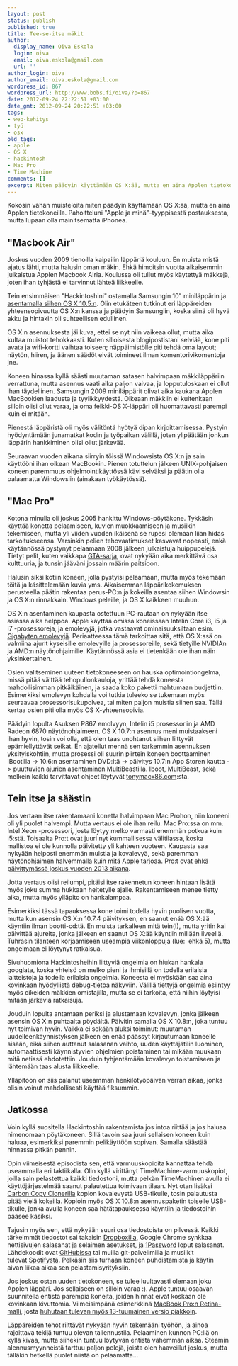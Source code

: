 ```yaml
---
layout: post
status: publish
published: true
title: Tee-se-itse mäkit
author:
  display_name: Oiva Eskola
  login: oiva
  email: oiva.eskola@gmail.com
  url: ''
author_login: oiva
author_email: oiva.eskola@gmail.com
wordpress_id: 867
wordpress_url: http://www.bobs.fi/oiva/?p=867
date: 2012-09-24 22:22:51 +03:00
date_gmt: 2012-09-24 20:22:51 +03:00
tags:
- web-kehitys
- työ
- osx
old_tags:
- apple
- OS X
- hackintosh
- Mac Pro
- Time Machine
comments: []
excerpt: Miten päädyin käyttämään OS X:ää, mutta en aina Applen tietokoneilla.
---
```

<p>Kokosin vähän muisteloita miten päädyin käyttämään OS X:ää, mutta en aina Applen tietokoneilla. Pahoitteluni "Apple ja minä"-tyyppisestä postauksesta, mutta lupaan olla mainitsematta iPhonea.</p>
<h2>"Macbook Air"</h2>
<p>Joskus vuoden 2009 tienoilla kaipailin läppäriä kouluun. En muista mistä ajatus lähti, mutta halusin oman mäkin. Ehkä himoitsin vuotta aikaisemmin julkaistua Applen Macbook Airia. Koulussa oli tullut myös käytettyä mäkkejä, joten ihan tyhjästä ei tarvinnut lähteä liikkeelle.</p>
<p>Tein ensimmäisen "Hackintoshini" ostamalla Samsungin 10" miniläppärin ja <a title="OS X:n asentaminen Samsung NC10:een" href="http://oivaeskola.fi/2009/08/13/os-xn-asentaminen-samsung-nc10een/">asentamalla siihen OS&nbsp;X 10.5:n</a>. Olin etukäteen tutkinut eri läppäreiden yhteensopivuutta OS&nbsp;X:n kanssa ja päädyin Samsungiin, koska siinä oli hyvä akku ja hintakin oli suhteellisen edullinen.</p>
<p>OS&nbsp;X:n asennuksesta jäi kuva, ettei se nyt niin vaikeaa ollut, mutta aika kultaa muistot tehokkaasti. Kuten silloisesta blogipostistani selviää, kone piti avata ja wifi-kortti vaihtaa toiseen; näppäimistölle piti tehdä oma layout; näytön, hiiren, ja äänen säädöt eivät toimineet ilman komentorivikomentoja jne.</p>
<p>Koneen hinassa kyllä säästi muutaman satasen halvimpaan mäkkiläppäriin verrattuna, mutta asennus vaati aika paljon vaivaa, ja lopputuloskaan ei ollut ihan täydellinen. Samsungin 2009 miniläppärit olivat aika kaukana Applen MacBookien laadusta ja tyylikkyydestä. Oikeaan mäkkiin ei kuitenkaan silloin olisi ollut varaa, ja oma feikki-OS&nbsp;X-läppäri oli huomattavasti parempi kuin ei mitään.</p>
<p>Pienestä läppäristä oli myös välitöntä hyötyä dipan kirjoittamisessa. Pystyin hyödyntämään junamatkat kodin ja työpaikan välillä, joten ylipäätään jonkun läppärin hankkiminen olisi ollut järkevää.</p>
<p>Seuraavan vuoden aikana siirryin töissä Windowsista OS&nbsp;X:n ja sain käyttööni ihan oikean MacBookin. Pienen totuttelun jälkeen UNIX-pohjaisen koneen paremmuus ohjelmointikäyttössä kävi selväksi ja päätin olla palaamatta Windowsiin (ainakaan työkäytössä).</p>
<h2>"Mac Pro"</h2>
<p>Kotona minulla oli joskus 2005 hankittu Windows-pöytäkone. Tykkäsin käyttää konetta pelaamiseen, kuvien muokkaamiseen ja musiikin tekemiseen, mutta yli viiden vuoden ikäisenä se rupesi olemaan liian hidas tarkoitukseensa. Varsinkin pelien tehovaatimukset kasvavat nopeasti, enkä käytännössä pystynyt pelaamaan 2008 jälkeen julkaistuja huippupelejä. Tietyt pelit, kuten vaikkapa <a title="Wikipedia: Grand Theft Auto IV: Commercial success" href="http://en.wikipedia.org/wiki/Grand_Theft_Auto_IV#Commercial_success">GTA-sarja</a>, ovat nykyään aika merkittävä osa kulttuuria, ja tunsin jääväni jossain määrin paitsioon.</p>
<p>Halusin siksi kotiin koneen, jolla pystyisi pelaamaan, mutta myös tekemään töitä ja käsittelemään kuvia yms. Aikaisemman läppärikokemuksen perusteella päätin rakentaa perus-PC:n ja kokeilla asentaa siihen Windowsin ja OS&nbsp;X:n rinnakkain. Windows peleille, ja OS&nbsp;X kaikkeen muuhun.</p>
<p>OS&nbsp;X:n asentaminen kaupasta ostettuun PC-rautaan on nykyään itse asiassa aika helppoa. Apple käyttää omissa koneissaan Intelin Core i3, i5 ja i7 -prosessoreja, ja emolevyjä, jotka vastaavat ominaisuuksiltaan esim. <a href="http://www.tomshardware.com/news/hackintosh-mac-motherboards-chameleon-rc5,11577.html">Gigabyten emolevyjä</a>. Periaatteessa tämä tarkoittaa sitä, että OS&nbsp;X:ssä on valmiina ajurit kyseisille emolevyille ja prosessoreille, sekä tietyille NVIDIAn ja AMD:n näytönohjaimille. Käytännössä asia ei tietenkään ole ihan näin yksinkertainen.</p>
<p>Osien valitseminen uuteen tietokoneeseen on hauska optimointiongelma, missä pitää välttää tehopullonkauloja, yrittää tehdä koneesta mahdollisimman pitkäikäinen, ja saada koko paketti mahtumaan budjettiin. Esimerkiksi emolevyn kohdalla voi tutkia tuleeko se tukemaan myös seuraavaa prosessorisukupolvea, tai miten paljon muistia siihen saa. Tällä kertaa osien piti olla myös OS X-yhteensopivia.</p>
<p>Päädyin lopulta Asuksen P867 emolvyyn, Intelin i5 prosessoriin ja AMD Radeon 6870 näytönohjaimeen. OS&nbsp;X&nbsp;10.7:n asennus meni muistaakseni ihan hyvin, tosin voi olla, että olen taas unohtanut siihen liittyvät epämiellyttävät seikat. En ajatellut mennä sen tarkemmin asennuksen yksityiskohtiin, mutta prosessi oli suurin piirtein koneen boottaaminen iBootilla -> 10.6:n asentaminen DVD:ltä -> päivitys 10.7:n App Storen kautta -> puuttuvien ajurien asentaminen MultiBeastilla. Iboot, MultiBeast, sekä melkein kaikki tarvittavat ohjeet löytyvät&nbsp;<a href="http://www.tonymacx86.com/">tonymacx86.com</a>:sta.</p>
<h2>Tein itse ja säästin</h2>
<p>Jos vertaan itse rakentamaani konetta halvimpaan Mac Prohon, niin koneeni oli yli puolet halvempi. Mutta vertaus ei ole ihan reilu. Mac Pro:ssa on mm. Intel Xeon -prosessori, josta löytyy melko varmasti enemmän potkua kuin i5:stä. Toisaalta Pro:t ovat juuri nyt kummallisessa välitilassa, koska mallistoa ei ole kunnolla päivitetty yli kahteen vuoteen. Kaupasta saa nykyään helposti enemmän muistia ja kovalevyä, sekä paremman näytönohjaimen halvemmalla kuin mitä Apple tarjoaa. Pro:t ovat <a href="http://www.forbes.com/sites/connieguglielmo/2012/06/12/apple-says-new-models-designs-for-imac-mac-pro-in-works-due-in-2013/">ehkä päivittymässä joskus vuoden 2013 aikana</a>.</p>
<p>Jotta vertaus olisi reilumpi, pitäisi itse rakennetun koneen hintaan lisätä myös joku summa hukkaan heitetylle ajalle. Rakentamiseen menee tietty aika, mutta myös ylläpito on hankalampaa.</p>
<p>Esimerkiksi tässä tapauksessa kone toimi todella hyvin puolisen vuotta, mutta kun asensin OS&nbsp;X:n 10.7.4 päivityksen, en saanut enää OS&nbsp;X:ää käyntiin ilman bootti-cd:tä. En muista tarkalleen mitä tein(!), mutta yritin kai päivittää ajureita, jonka jälkeen en saanut OS&nbsp;X:ää käyntiin millään ilveellä. Tuhrasin tilanteen korjaamiseen useampia viikonloppuja (lue: &nbsp;ehkä 5), mutta ongelmaan ei löytynyt ratkaisua.</p>
<p>Sivuhuomiona Hackintosheihin liittyviä ongelmia on hiukan hankala googlata, koska yhteisö on melko pieni ja ihmisillä on todella erilaisia laitteistoja ja todella erilaisia ongelmia. Koneesta ei myöskään saa aina kovinkaan hyödyllistä debug-tietoa näkyviin. Välillä tiettyjä ongelmia esiintyy myös oikeiden mäkkien omistajilla, mutta se ei tarkoita, että niihin löytyisi mitään järkeviä ratkaisuja.</p>
<p>Jouduin lopulta antamaan periksi ja alustamaan kovalevyn, jonka jälkeen asensin OS&nbsp;X:n puhtaalta pöydältä. Päivitin samalla OS X 10.8:n, joka tuntuu nyt toimivan hyvin. Vaikka ei sekään aluksi toiminut: muutaman uudelleenkäynnistyksen jälkeen en enää päässyt kirjautumaan koneelle sisään, eikä siihen auttanut salasanan vaihto, uuden käyttäjätilin luominen, automaattisesti käynnistyvien ohjelmien poistaminen tai mikään muukaan mitä netissä ehdotettiin. Jouduin tyhjentämään kovalevyn toistamiseen ja lähtemään taas alusta liikkeelle.</p>
<p>Ylläpitoon on siis palanut useamman henkilötyöpäivän verran aikaa, jonka olisin voinut mahdollisesti käyttää fiksummin.</p>
<h2>Jatkossa</h2>
<p>Voin kyllä suositella Hackintoshin rakentamista jos intoa riittää ja jos haluaa nimenomaan pöytäkoneen. Sillä tavoin saa juuri sellaisen koneen kuin haluaa, esimerkiksi paremmin pelikäyttöön sopivan. Samalla säästää hinnassa pitkän pennin.</p>
<p>Opin viimeisestä episodista sen, että varmuuskopioita kannattaa tehdä useammalla eri taktiikalla. Olin kyllä virittänyt TimeMachine-varmuuskopiot, joilla sain pelastettua kaikki tiedostoni, mutta pelkän TimeMachinen avulla ei käyttöjärjestelmää&nbsp;saanut palautettua toimivaan tilaan. Nyt otan lisäksi <a href="http://www.bombich.com/">Carbon Copy Clonerilla</a>&nbsp;kopion kovalevystä USB-tikulle, tosin palautusta pitää vielä kokeilla. Kopioin myös OS&nbsp;X&nbsp;10.8:n asennuspaketin toiselle USB-tikulle, jonka avulla koneen saa hätätapauksessa käyntiin ja tiedostoihin pääsee käsiksi.</p>
<p>Tajusin myös sen, että nykyään suuri osa tiedostoista on pilvessä. Kaikki tärkeimmät tiedostot sai takaisin <a href="https://www.dropbox.com/">Dropboxilla</a>, Google Chrome synkkaa nettisivujen salasanat ja selaimen asetukset, ja <a href="https://agilebits.com/onepassword">1Password</a> loput salasanat. Lähdekoodit ovat <a href="https://github.com/">GitHubissa</a> tai muilla git-palvelimilla ja musiikit tulevat&nbsp;<a href="http://www.spotify.com/fi">Spotifystä</a>. Pelkäsin siis turhaan koneen puhdistamista ja käytin aivan liikaa aikaa sen pelastamisyrityksiin.</p>
<p>Jos joskus ostan uuden tietokoneen, se tulee luultavasti olemaan joku Applen läppäri. Jos sellaiseen on silloin varaa :). Apple tuntuu osaavan suunnitella entistä parempia koneita, joiden hinnat eivät koskaan ole kovinkaan kivuttomia. Viimeisimpänä esimerkkinä <a href="http://www.apple.com/fi/macbook-pro/specs/">MacBook Pro:n Retina-malli</a>, josta <a href="http://www.macrumors.com/2012/09/10/production-of-13-inch-retina-macbook-pro-and-updated-imacs-reportedly-ramping-up/">huhutaan tulevan myös 13-tuumainen versio piakkoin</a>.</p>
<p>Läppäreiden tehot riittävät nykyään hyvin tekemääni työhön, ja ainoa rajoittava tekijä tuntuu olevan tallennustila. Pelaaminen kunnon PC:llä on kyllä kivaa, mutta siihekin tuntuu löytyvän entistä vähemmän aikaa. Steamin alennusmyynneistä tarttuu paljon pelejä, joista olen haaveillut joskus, mutta tälläkin hetkellä puolet niistä on pelaamatta...</p>
